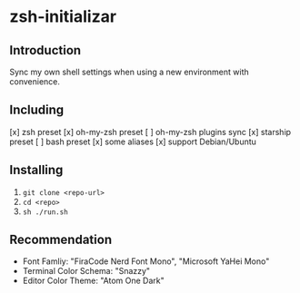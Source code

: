 # zsh-initializar 

## Introduction

Sync my own shell settings when using a new environment with convenience.

## Including

[x] zsh preset
[x] oh-my-zsh preset
[ ] oh-my-zsh plugins sync
[x] starship preset
[ ] bash preset
[x] some aliases
[x] support Debian/Ubuntu

## Installing

1. `git clone <repo-url>`
2. `cd <repo>`
4. `sh ./run.sh`

## Recommendation

- Font Famliy: "FiraCode Nerd Font Mono", "Microsoft YaHei Mono"
- Terminal Color Schema: "Snazzy"
- Editor Color Theme: "Atom One Dark"
